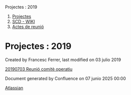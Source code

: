 Projectes : 2019  

1.  [Projectes](index.md)
2.  [SCD - WIKI](SCD---WIKI_24215741.md)
3.  [Actes de reunió](24215746.md)

Projectes : 2019
================

Created by Francesc Ferrer, last modified on 03 julio 2019

[20190703 Reunió comitè operatiu](24215751.md)

  

Document generated by Confluence on 07 junio 2025 00:00

[Atlassian](http://www.atlassian.com/)
